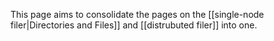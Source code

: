 This page aims to consolidate the pages on the [[single-node filer|Directories and Files]] and [[distrubuted filer]] into one.